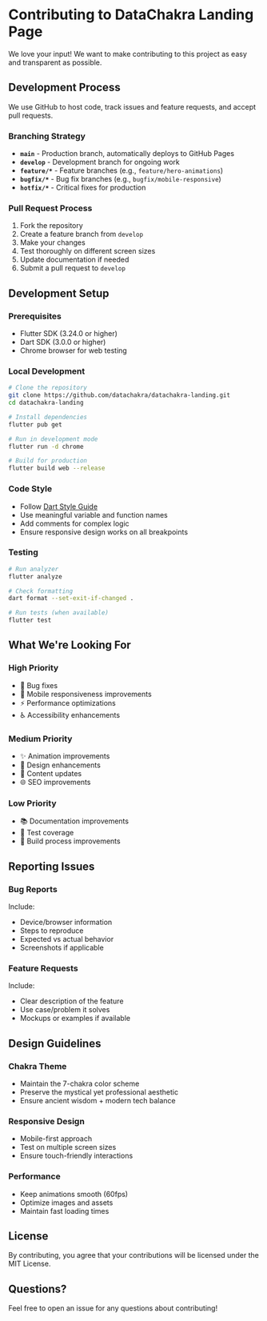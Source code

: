 # Contributing to DataChakra Landing Page

We love your input! We want to make contributing to this project as easy and transparent as possible.

## Development Process

We use GitHub to host code, track issues and feature requests, and accept pull requests.

### Branching Strategy

- **`main`** - Production branch, automatically deploys to GitHub Pages
- **`develop`** - Development branch for ongoing work
- **`feature/*`** - Feature branches (e.g., `feature/hero-animations`)
- **`bugfix/*`** - Bug fix branches (e.g., `bugfix/mobile-responsive`)
- **`hotfix/*`** - Critical fixes for production

### Pull Request Process

1. Fork the repository
2. Create a feature branch from `develop`
3. Make your changes
4. Test thoroughly on different screen sizes
5. Update documentation if needed
6. Submit a pull request to `develop`

## Development Setup

### Prerequisites
- Flutter SDK (3.24.0 or higher)
- Dart SDK (3.0.0 or higher)
- Chrome browser for web testing

### Local Development

```bash
# Clone the repository
git clone https://github.com/datachakra/datachakra-landing.git
cd datachakra-landing

# Install dependencies
flutter pub get

# Run in development mode
flutter run -d chrome

# Build for production
flutter build web --release
```

### Code Style

- Follow [Dart Style Guide](https://dart.dev/guides/language/effective-dart/style)
- Use meaningful variable and function names
- Add comments for complex logic
- Ensure responsive design works on all breakpoints

### Testing

```bash
# Run analyzer
flutter analyze

# Check formatting
dart format --set-exit-if-changed .

# Run tests (when available)
flutter test
```

## What We're Looking For

### High Priority
- 🐛 Bug fixes
- 📱 Mobile responsiveness improvements
- ⚡ Performance optimizations
- ♿ Accessibility enhancements

### Medium Priority
- ✨ Animation improvements
- 🎨 Design enhancements
- 📝 Content updates
- 🌐 SEO improvements

### Low Priority
- 📚 Documentation improvements
- 🧪 Test coverage
- 🔧 Build process improvements

## Reporting Issues

### Bug Reports
Include:
- Device/browser information
- Steps to reproduce
- Expected vs actual behavior
- Screenshots if applicable

### Feature Requests
Include:
- Clear description of the feature
- Use case/problem it solves
- Mockups or examples if available

## Design Guidelines

### Chakra Theme
- Maintain the 7-chakra color scheme
- Preserve the mystical yet professional aesthetic
- Ensure ancient wisdom + modern tech balance

### Responsive Design
- Mobile-first approach
- Test on multiple screen sizes
- Ensure touch-friendly interactions

### Performance
- Keep animations smooth (60fps)
- Optimize images and assets
- Maintain fast loading times

## License

By contributing, you agree that your contributions will be licensed under the MIT License.

## Questions?

Feel free to open an issue for any questions about contributing!